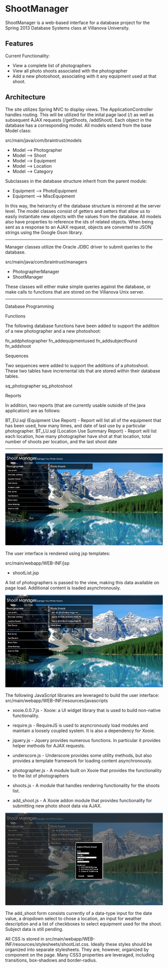 ShootManager
============

ShootManager is a web-based interface for a database project for the Spring 2013 Database Systems class at
Villanova University.

Features
--------

Current Functionality:
- View a complete list of photographers
- View all photo shoots associated with the photographer
- Add a new photoshoot, associating with it any equipment used at that shoot.

Architecture
------------

The site utilizes Spring MVC to display views.  The ApplicationController handles routing.  This will be utilized
for the inital page laod (/) as well as subsequent AJAX requests (/getShoots, /addShoot).  Each object in the
database has a corresponding model.  All models extend from the base Model class:

src/main/java/com/braintrust/models
- Model --> Photographer
- Model --> Shoot
- Model --> Equipment
- Model --> Location
- Model --> Category

Subclasses in the database structure inherit from the parent module:
- Equipment --> PhotoEquipment
- Equipment --> MiscEquipment

In this way, the heirarchy of the database structure is mirrored at the server level.  The model classes consist of
getters and setters that allow us to easily instantiate new objects with the values from the database. All models
also have properties to reference the ids of related objects.  When being sent as a response to an AJAX request,
objects are converted to JSON strings using the Google Gson library.

___________

Manager classes utilize the Oracle JDBC driver to submit queries to the database.  

src/main/java/com/braintrust/managers
- PhotographerManager
- ShootManager

These classes will either make simple queries against the database, or make calls to functions that are stored
on the Villanova Unix server.

___________

Database Programming

Functions

The following database functions have been added to support the addition of a new photographer and a new photoshoot:

fn_addphotographer
fn_addequipmentused
fn_addsubjectfound
fn_addshoot

Sequences

Two sequences were added to support the additions of a photoshoot. These two tables have incremental 
ids that are stored within their database tables. 

sq_photographer
sq_photoshoot

Reports

In addition, two reports (that are currently usable outside of the java application) are as follows: 

BT_EU.sql (Equipment Use Report) - Report will list all of the equipment that has been used, how many times, 
and date of last use by a particular photographer. 
BT_LU.sql (Location Use Summary Report) - Report will list each location, how many photographer have shot at that location, 
total number of shoots per location, and the last shoot date


___________

![ShootManager Screen 1](/src/main/webapp/WEB-INF/resources/images/sm-grab-1.jpg "Photographer List View")

The user interface is rendered using jsp templates:

src/main/webapp/WEB-INF/jsp
- shootList.jsp

A list of photographers is passed to the view, making this data available on page load.  Additional content is loaded
asynchronously.

![ShootManager Screen 2](/src/main/webapp/WEB-INF/resources/images/sm-grab-2.jpg "Shoot List List View")

The following JavaScript libraries are leveraged to build the user interface:
src/main/webapp/WEB-INF/resources/javascripts
- xooie.0.0.7.js - Xooie: a UI widget library that is used to build non-native functionality.
- require.js - RequireJS is used to asyncronously load modules and maintain a loosely coupled system.  It is also a dependency for Xooie.
- jquery.js - Jquery provides numerous functions.  In particular it provides helper methods for AJAX requests.
- underscore.js - Underscore provides some utility methods, but also provides a template framework for loading content asynchronously.

- photographer.js - A module built on Xooie that provides the functionality to the list of photographers
- shoots.js - A module that handles rendering functionality for the shoots list.
- add_shoot.js - A Xooie addon module that provides functionality for submitting new photo shoot data via AJAX.

![ShootManager Screen 3](/src/main/webapp/WEB-INF/resources/images/sm-grab-3.jpg "Add Shoot View")

The add_shoot form consists currently of a data-type input for the date value, a dropdown select to chose a location,
an input for weather description and a list of checkboxes to select equipment used for the shoot.  Subject data is 
still pending.

All CSS is stored in src/main/webapp/WEB-INF/resources/stylesheets/shootList.css.  Ideally these styles should be
organized into separate stylesheets.  They are, however, organized by component on the page.  Many CSS3 properties
are leveraged, including transitions, box-shadows and border-radius.
